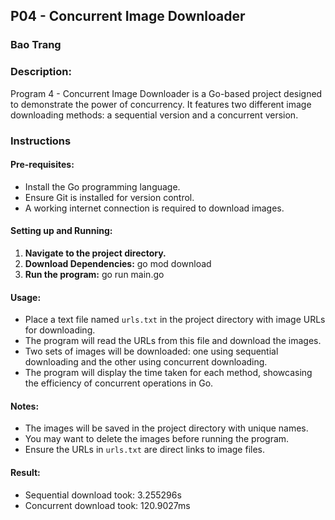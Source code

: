 ## P04 - Concurrent Image Downloader
### Bao Trang

### Description:
Program 4 - Concurrent Image Downloader is a Go-based project designed to demonstrate the power of concurrency. It features two different image downloading methods: a sequential version and a concurrent version.

### Instructions

#### Pre-requisites:
- Install the Go programming language.
- Ensure Git is installed for version control.
- A working internet connection is required to download images.

#### Setting up and Running:
1. **Navigate to the project directory.**
2. **Download Dependencies:** go mod download
3. **Run the program:** go run main.go

#### Usage:
- Place a text file named `urls.txt` in the project directory with image URLs for downloading.
- The program will read the URLs from this file and download the images.
- Two sets of images will be downloaded: one using sequential downloading and the other using concurrent downloading.
- The program will display the time taken for each method, showcasing the efficiency of concurrent operations in Go.

#### Notes:
- The images will be saved in the project directory with unique names.
- You may want to delete the images before running the program.
- Ensure the URLs in `urls.txt` are direct links to image files.

#### Result:
- Sequential download took: 3.255296s
- Concurrent download took: 120.9027ms
